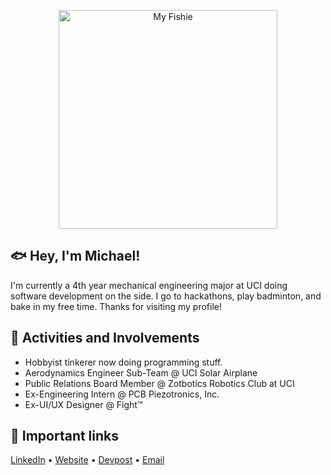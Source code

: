 <p align="center">
  <img src="https://cdn.discordapp.com/attachments/924916274595790859/943361405543907338/unknown.png" width="350" alt="My Fishie">
</p>


## 🐟 Hey, I'm Michael!
I'm currently a 4th year mechanical engineering major at UCI doing software development on the side. I go to hackathons, play badminton, and bake in my free time. Thanks for visiting my profile!
<br>
## 💛 Activities and Involvements
* Hobbyist tinkerer now doing programming stuff.
* Aerodynamics Engineer Sub-Team @ UCI Solar Airplane
* Public Relations Board Member @ Zotbotics Robotics Club at UCI
* Ex-Engineering Intern @ PCB Piezotronics, Inc.
* Ex-UI/UX Designer @ Fight&trade;
## 🔗 Important links
<a href="https://www.linkedin.com/in/mphamusa/">LinkedIn</a> • <a href="https://michaelpham.tech/">Website</a> • <a href="https://devpost.com/mphamusa?ref_content=user-portfolio&ref_feature=portfolio&ref_medium=global-nav">Devpost</a> • <a href="mailto:michahp1@uci.edu">Email</a>
<br>



<!---
mphamm11/mphamm11 is a ✨ special ✨ repository because its `README.md` (this file) appears on your GitHub profile.
You can click the Preview link to take a look at your changes.
--->
